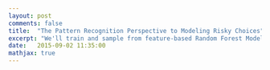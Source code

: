 ```yaml
---
layout: post
comments: false
title:  "The Pattern Recognition Perspective to Modeling Risky Choices"
excerpt: "We'll train and sample from feature-based Random Forest Model that learn to predict human risky choices."
date:   2015-09-02 11:35:00
mathjax: true
---
```

